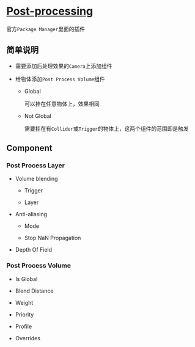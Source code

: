# [Post-processing](https://docs.unity3d.com/Packages/com.unity.postprocessing@2.0/manual/index.html)

官方`Package Manager`里面的插件

## 简单说明

- 需要添加后处理效果的`Camera`上添加组件

- 给物体添加`Post Process Volume`组件
    - Global
    
        可以挂在任意物体上，效果相同
        
    - Not Global
    
        需要挂在有`Collider`或`Trigger`的物体上，这两个组件的范围即是触发
        
## Component

### Post Process Layer

- Volume blending

    - Trigger
    
    - Layer
    
- Anti-aliasing

    - Mode
    
    - Stop NaN Propagation
    
- Depth Of Field

### Post Process Volume

- Is Global

- Blend Distance

- Weight

- Priority

- Profile

- Overrides